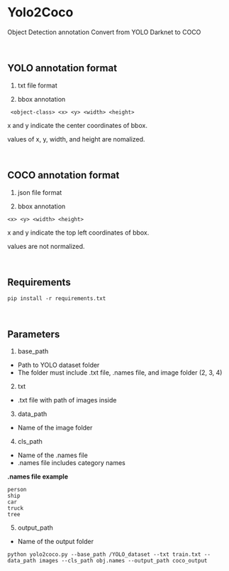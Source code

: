 # Yolo2Coco

Object Detection annotation Convert from YOLO Darknet to COCO

&nbsp;
&nbsp;
&nbsp;
&nbsp;
&nbsp;  



## YOLO annotation format

1. txt file format


2. bbox annotation
```
 <object-class> <x> <y> <width> <height>
```

x and y indicate the center coordinates of bbox.

values of x, y, width, and height are nomalized.

&nbsp;
&nbsp;
&nbsp;
&nbsp;
&nbsp;



## COCO annotation format

1. json file format


2. bbox annotation
```
<x> <y> <width> <height>
```

x and y indicate the top left coordinates of bbox.

values are not normalized.

&nbsp;
&nbsp;
&nbsp;
&nbsp;
&nbsp;



## Requirements

```
pip install -r requirements.txt
```


&nbsp;
&nbsp;
&nbsp;
&nbsp;
&nbsp;


## Parameters

1. base_path 
- Path to YOLO dataset folder
- The folder must include .txt file, .names file, and image folder (2, 3, 4)


2. txt
- .txt file with path of images inside


3. data_path
- Name of the image folder

4. cls_path
- Name of the .names file
- .names file includes category names

**.names file example**
```
person
ship
car
truck
tree
```

5. output_path
- Name of the output folder

```
python yolo2coco.py --base_path /YOLO_dataset --txt train.txt --data_path images --cls_path obj.names --output_path coco_output
```
